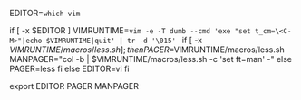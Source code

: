 EDITOR=`which vim`

if [ -x $EDITOR ]
    VIMRUNTIME=`vim -e -T dumb --cmd 'exe "set t_cm=\<C-M>"|echo $VIMRUNTIME|quit' | tr -d '\015' `
    if [ -x $VIMRUNTIME/macros/less.sh ]; then
        PAGER=$VIMRUNTIME/macros/less.sh
        MANPAGER="col -b | $VIMRUNTIME/macros/less.sh -c 'set ft=man' -"
    else
        PAGER=less
    fi
else
    EDITOR=vi
fi

export EDITOR PAGER MANPAGER
